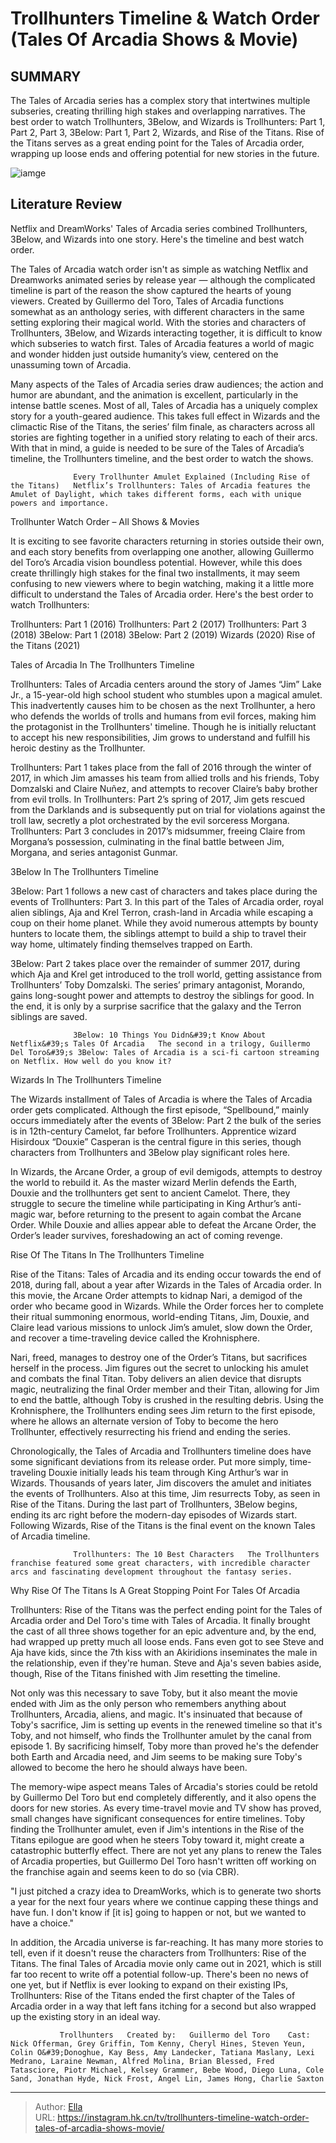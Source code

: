 # Trollhunters Timeline &amp; Watch Order (Tales Of Arcadia Shows &amp; Movie)


## SUMMARY 



  The Tales of Arcadia series has a complex story that intertwines multiple subseries, creating thrilling high stakes and overlapping narratives.   The best order to watch Trollhunters, 3Below, and Wizards is Trollhunters: Part 1, Part 2, Part 3, 3Below: Part 1, Part 2, Wizards, and Rise of the Titans.   Rise of the Titans serves as a great ending point for the Tales of Arcadia order, wrapping up loose ends and offering potential for new stories in the future.  

![iamge](https://static1.srcdn.com/wordpress/wp-content/uploads/2024/01/tales-of-arcadia-timeline-montage.jpg)

## Literature Review
Netflix and DreamWorks&#39; Tales of Arcadia series combined Trollhunters, 3Below, and Wizards into one story. Here&#39;s the timeline and best watch order.




The Tales of Arcadia watch order isn&#39;t as simple as watching Netflix and Dreamworks animated series by release year — although the complicated timeline is part of the reason the show captured the hearts of young viewers. Created by Guillermo del Toro, Tales of Arcadia functions somewhat as an anthology series, with different characters in the same setting exploring their magical world. With the stories and characters of Trollhunters, 3Below, and Wizards interacting together, it is difficult to know which subseries to watch first. Tales of Arcadia features a world of magic and wonder hidden just outside humanity’s view, centered on the unassuming town of Arcadia.




Many aspects of the Tales of Arcadia series draw audiences; the action and humor are abundant, and the animation is excellent, particularly in the intense battle scenes. Most of all, Tales of Arcadia has a uniquely complex story for a youth-geared audience. This takes full effect in Wizards and the climactic Rise of the Titans, the series’ film finale, as characters across all stories are fighting together in a unified story relating to each of their arcs. With that in mind, a guide is needed to be sure of the Tales of Arcadia’s timeline, the Trollhunters timeline, and the best order to watch the shows.

                  Every Trollhunter Amulet Explained (Including Rise of the Titans)   Netflix’s Trollhunters: Tales of Arcadia features the Amulet of Daylight, which takes different forms, each with unique powers and importance.    


 Trollhunter Watch Order – All Shows &amp; Movies 
          




It is exciting to see favorite characters returning in stories outside their own, and each story benefits from overlapping one another, allowing Guillermo del Toro’s Arcadia vision boundless potential. However, while this does create thrillingly high stakes for the final two installments, it may seem confusing to new viewers where to begin watching, making it a little more difficult to understand the Tales of Arcadia order. Here&#39;s the best order to watch Trollhunters:

  Trollhunters: Part 1 (2016)   Trollhunters: Part 2 (2017)   Trollhunters: Part 3 (2018)   3Below: Part 1 (2018)   3Below: Part 2 (2019)   Wizards (2020)   Rise of the Titans (2021)  



 Tales of Arcadia In The Trollhunters Timeline 
         

Trollhunters: Tales of Arcadia centers around the story of James “Jim” Lake Jr., a 15-year-old high school student who stumbles upon a magical amulet. This inadvertently causes him to be chosen as the next Trollhunter, a hero who defends the worlds of trolls and humans from evil forces, making him the protagonist in the Trollhunters&#39; timeline. Though he is initially reluctant to accept his new responsibilities, Jim grows to understand and fulfill his heroic destiny as the Trollhunter.




Trollhunters: Part 1 takes place from the fall of 2016 through the winter of 2017, in which Jim amasses his team from allied trolls and his friends, Toby Domzalski and Claire Nuñez, and attempts to recover Claire’s baby brother from evil trolls. In Trollhunters: Part 2’s spring of 2017, Jim gets rescued from the Darklands and is subsequently put on trial for violations against the troll law, secretly a plot orchestrated by the evil sorceress Morgana. Trollhunters: Part 3 concludes in 2017’s midsummer, freeing Claire from Morgana’s possession, culminating in the final battle between Jim, Morgana, and series antagonist Gunmar.



 3Below In The Trollhunters Timeline 
          

3Below: Part 1 follows a new cast of characters and takes place during the events of Trollhunters: Part 3. In this part of the Tales of Arcadia order, royal alien siblings, Aja and Krel Terron, crash-land in Arcadia while escaping a coup on their home planet. While they avoid numerous attempts by bounty hunters to locate them, the siblings attempt to build a ship to travel their way home, ultimately finding themselves trapped on Earth.




3Below: Part 2 takes place over the remainder of summer 2017, during which Aja and Krel get introduced to the troll world, getting assistance from Trollhunters’ Toby Domzalski. The series’ primary antagonist, Morando, gains long-sought power and attempts to destroy the siblings for good. In the end, it is only by a surprise sacrifice that the galaxy and the Terron siblings are saved.

                  3Below: 10 Things You Didn&#39;t Know About Netflix&#39;s Tales Of Arcadia   The second in a trilogy, Guillermo Del Toro&#39;s 3Below: Tales of Arcadia is a sci-fi cartoon streaming on Netflix. How well do you know it?    



 Wizards In The Trollhunters Timeline 
          

The Wizards installment of Tales of Arcadia is where the Tales of Arcadia order gets complicated. Although the first episode, “Spellbound,” mainly occurs immediately after the events of 3Below: Part 2 the bulk of the series is in 12th-century Camelot, far before Trollhunters. Apprentice wizard Hisirdoux “Douxie” Casperan is the central figure in this series, though characters from Trollhunters and 3Below play significant roles here.




In Wizards, the Arcane Order, a group of evil demigods, attempts to destroy the world to rebuild it. As the master wizard Merlin defends the Earth, Douxie and the trollhunters get sent to ancient Camelot. There, they struggle to secure the timeline while participating in King Arthur’s anti-magic war, before returning to the present to again combat the Arcane Order. While Douxie and allies appear able to defeat the Arcane Order, the Order’s leader survives, foreshadowing an act of coming revenge.



 Rise Of The Titans In The Trollhunters Timeline 
         

Rise of the Titans: Tales of Arcadia and its ending occur towards the end of 2018, during fall, about a year after Wizards in the Tales of Arcadia order. In this movie, the Arcane Order attempts to kidnap Nari, a demigod of the order who became good in Wizards. While the Order forces her to complete their ritual summoning enormous, world-ending Titans, Jim, Douxie, and Claire lead various missions to unlock Jim’s amulet, slow down the Order, and recover a time-traveling device called the Krohnisphere.




Nari, freed, manages to destroy one of the Order’s Titans, but sacrifices herself in the process. Jim figures out the secret to unlocking his amulet and combats the final Titan. Toby delivers an alien device that disrupts magic, neutralizing the final Order member and their Titan, allowing for Jim to end the battle, although Toby is crushed in the resulting debris. Using the Krohnisphere, the Trollhunters ending sees Jim return to the first episode, where he allows an alternate version of Toby to become the hero Trollhunter, effectively resurrecting his friend and ending the series.


 

Chronologically, the Tales of Arcadia and Trollhunters timeline does have some significant deviations from its release order. Put more simply, time-traveling Douxie initially leads his team through King Arthur’s war in Wizards. Thousands of years later, Jim discovers the amulet and initiates the events of Trollhunters. Also at this time, Jim resurrects Toby, as seen in Rise of the Titans. During the last part of Trollhunters, 3Below begins, ending its arc right before the modern-day episodes of Wizards start. Following Wizards, Rise of the Titans is the final event on the known Tales of Arcadia timeline.




                  Trollhunters: The 10 Best Characters   The Trollhunters franchise featured some great characters, with incredible character arcs and fascinating development throughout the fantasy series.    



 Why Rise Of The Titans Is A Great Stopping Point For Tales Of Arcadia 
          

Trollhunters: Rise of the Titans was the perfect ending point for the Tales of Arcadia order and Del Toro&#39;s time with Tales of Arcadia. It finally brought the cast of all three shows together for an epic adventure and, by the end, had wrapped up pretty much all loose ends. Fans even got to see Steve and Aja have kids, since the 7th kiss with an Akiridions inseminates the male in the relationship, even if they&#39;re human. Steve and Aja&#39;s seven babies aside, though, Rise of the Titans finished with Jim resetting the timeline.




Not only was this necessary to save Toby, but it also meant the movie ended with Jim as the only person who remembers anything about Trollhunters, Arcadia, aliens, and magic. It&#39;s insinuated that because of Toby&#39;s sacrifice, Jim is setting up events in the renewed timeline so that it&#39;s Toby, and not himself, who finds the Trollhunter amulet by the canal from episode 1. By sacrificing himself, Toby more than proved he&#39;s the defender both Earth and Arcadia need, and Jim seems to be making sure Toby&#39;s allowed to become the hero he should always have been.

The memory-wipe aspect means Tales of Arcadia&#39;s stories could be retold by Guillermo Del Toro but end completely differently, and it also opens the doors for new stories. As every time-travel movie and TV show has proved, small changes have significant consequences for entire timelines. Toby finding the Trollhunter amulet, even if Jim&#39;s intentions in the Rise of the Titans epilogue are good when he steers Toby toward it, might create a catastrophic butterfly effect. There are not yet any plans to renew the Tales of Arcadia properties, but Guillermo Del Toro hasn&#39;t written off working on the franchise again and seems keen to do so (via CBR).





&#34;I just pitched a crazy idea to DreamWorks, which is to generate two shorts a year for the next four years where we continue capping these things and have fun. I don&#39;t know if [it is] going to happen or not, but we wanted to have a choice.&#34;


In addition, the Arcadia universe is far-reaching. It has many more stories to tell, even if it doesn&#39;t reuse the characters from Trollhunters: Rise of the Titans. The final Tales of Arcadia movie only came out in 2021, which is still far too recent to write off a potential follow-up. There&#39;s been no news of one yet, but if Netflix is ever looking to expand on their existing IPs, Trollhunters: Rise of the Titans ended the first chapter of the Tales of Arcadia order in a way that left fans itching for a second but also wrapped up the existing story in an ideal way.

               Trollhunters   Created by:   Guillermo del Toro    Cast:   Nick Offerman, Grey Griffin, Tom Kenny, Cheryl Hines, Steven Yeun, Colin O&#39;Donoghue, Kay Bess, Amy Landecker, Tatiana Maslany, Lexi Medrano, Laraine Newman, Alfred Molina, Brian Blessed, Fred Tatasciore, Piotr Michael, Kelsey Grammer, Bebe Wood, Diego Luna, Cole Sand, Jonathan Hyde, Nick Frost, Angel Lin, James Hong, Charlie Saxton      

---

> Author: [Ella](https://instagram.hk.cn/)  
> URL: https://instagram.hk.cn/tv/trollhunters-timeline-watch-order-tales-of-arcadia-shows-movie/  

